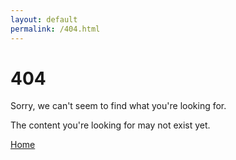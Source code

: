 ```yaml
---
layout: default
permalink: /404.html
---
```


<div class="weave-container">
  <h1>404</h1>

  <p>Sorry, we can't seem to find what you're looking for.</p>
  <p>The content you're looking for may not exist yet.</p>

  <a href="{{ site.baseurl }}/">Home</a>
  <!-- <a href="{{ site.baseurl }}/contact/" class="button button-blue button-big">Contact</a> -->
</div>

